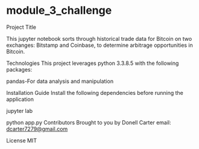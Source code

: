 # module_3_challenge
Project Title

This jupyter notebook sorts through historical trade data for Bitcoin on two exchanges: Bitstamp and Coinbase, to determine arbitrage opportunities in Bitcoin.

Technologies
This project leverages python 3.3.8.5 with the following packages:

pandas-For data analysis and manipulation

Installation Guide
Install the following dependencies before running the application

jupyter lab

python app.py
Contributors
Brought to you by Donell Carter email: dcarter7279@gmail.com

License
MIT

